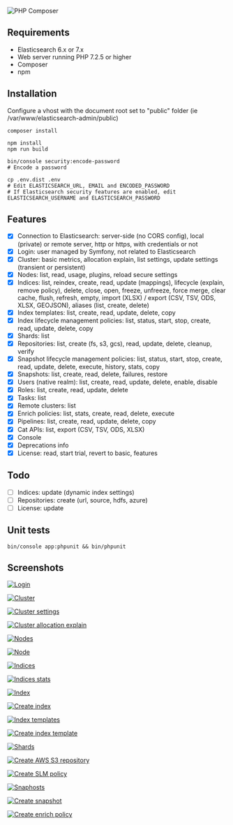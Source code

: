 ![PHP Composer](https://github.com/stephanediondev/elasticsearch-admin/workflows/PHP%20Composer/badge.svg)

## Requirements

- Elasticsearch 6.x or 7.x
- Web server running PHP 7.2.5 or higher
- Composer
- npm

## Installation

Configure a vhost with the document root set to "public" folder (ie /var/www/elasticsearch-admin/public)

```
composer install

npm install
npm run build

bin/console security:encode-password
# Encode a password

cp .env.dist .env
# Edit ELASTICSEARCH_URL, EMAIL and ENCODED_PASSWORD
# If Elasticsearch security features are enabled, edit ELASTICSEARCH_USERNAME and ELASTICSEARCH_PASSWORD
```

## Features

- [x] Connection to Elasticsearch: server-side (no CORS config), local (private) or remote server, http or https, with credentials or not
- [x] Login: user managed by Symfony, not related to Elasticsearch
- [x] Cluster: basic metrics, allocation explain, list settings, update settings (transient or persistent)
- [x] Nodes: list, read, usage, plugins, reload secure settings
- [x] Indices: list, reindex, create, read, update (mappings), lifecycle (explain, remove policy), delete, close, open, freeze, unfreeze, force merge, clear cache, flush, refresh, empty, import (XLSX) / export (CSV, TSV, ODS, XLSX, GEOJSON), aliases (list, create, delete)
- [x] Index templates: list, create, read, update, delete, copy
- [x] Index lifecycle management policies: list, status, start, stop, create, read, update, delete, copy
- [x] Shards: list
- [x] Repositories: list, create (fs, s3, gcs), read, update, delete, cleanup, verify
- [x] Snapshot lifecycle management policies: list, status, start, stop, create, read, update, delete, execute, history, stats, copy
- [x] Snapshots: list, create, read, delete, failures, restore
- [x] Users (native realm): list, create, read, update, delete, enable, disable
- [x] Roles: list, create, read, update, delete
- [x] Tasks: list
- [x] Remote clusters: list
- [x] Enrich policies: list, stats, create, read, delete, execute
- [x] Pipelines: list, create, read, update, delete, copy
- [x] Cat APIs: list, export (CSV, TSV, ODS, XLSX)
- [x] Console
- [x] Deprecations info
- [x] License: read, start trial, revert to basic, features

## Todo

- [ ] Indices: update (dynamic index settings)
- [ ] Repositories: create (url, source, hdfs, azure)
- [ ] License: update

## Unit tests

```
bin/console app:phpunit && bin/phpunit
```

## Screenshots

[![Login](assets/images/resized-login.png)](assets/images/original-login.png)

[![Cluster](assets/images/resized-cluster.png)](assets/images/original-cluster.png)

[![Cluster settings](assets/images/resized-cluster-settings.png)](assets/images/original-cluster-settings.png)

[![Cluster allocation explain](assets/images/resized-cluster-allocation-explain.png)](assets/images/original-cluster-allocation-explain.png)

[![Nodes](assets/images/resized-nodes.png)](assets/images/original-nodes.png)

[![Node](assets/images/resized-node.png)](assets/images/original-node.png)

[![Indices](assets/images/resized-indices.png)](assets/images/original-indices.png)

[![Indices stats](assets/images/resized-indices-stats.png)](assets/images/original-indices-stats.png)

[![Index](assets/images/resized-index.png)](assets/images/original-index.png)

[![Create index](assets/images/resized-index-create.png)](assets/images/original-index-create.png)

[![Index templates](assets/images/resized-index-templates.png)](assets/images/original-index-templates.png)

[![Create index template](assets/images/resized-index-template-create.png)](assets/images/original-index-template-create.png)

[![Shards](assets/images/resized-shards.png)](assets/images/original-shards.png)

[![Create AWS S3 repository](assets/images/resized-repository-create-s3.png)](assets/images/original-repository-create-s3.png)

[![Create SLM policy](assets/images/resized-slm-policy-create.png)](assets/images/original-slm-policy-create.png)

[![Snaphosts](assets/images/resized-snapshots.png)](assets/images/original-snapshots.png)

[![Create snapshot](assets/images/resized-snapshot-create.png)](assets/images/original-snapshot-create.png)

[![Create enrich policy](assets/images/resized-enrich-create.png)](assets/images/original-enrich-create.png)
